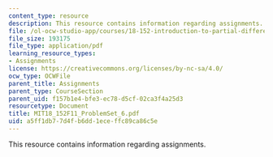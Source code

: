 ```yaml
---
content_type: resource
description: This resource contains information regarding assignments.
file: /ol-ocw-studio-app/courses/18-152-introduction-to-partial-differential-equations-fall-2011/a5ff1db77d4fb6dd1eceffc89ca86c5e_MIT18_152F11_ProblemSet_6.pdf
file_size: 193175
file_type: application/pdf
learning_resource_types:
- Assignments
license: https://creativecommons.org/licenses/by-nc-sa/4.0/
ocw_type: OCWFile
parent_title: Assignments
parent_type: CourseSection
parent_uid: f157b1e4-bfe3-ec78-d5cf-02ca3f4a25d3
resourcetype: Document
title: MIT18_152F11_ProblemSet_6.pdf
uid: a5ff1db7-7d4f-b6dd-1ece-ffc89ca86c5e
---
```

This resource contains information regarding assignments.